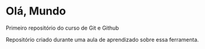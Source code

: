 # Olá, Mundo
 Primeiro repositório do curso de Git e Github

 Repositório criado durante uma aula de aprendizado sobre essa ferramenta.
